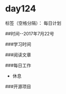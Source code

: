 # day124

标签（空格分隔）： 每日计划


##时间--2017年7月22号


###学习时间<br>


###阅读文章<br>


###每日工作<br>
* 休息

###开源项目

